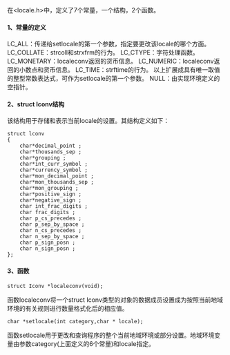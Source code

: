 在<locale.h>中，定义了7个常量，一个结构，2个函数。
#### 1、常量的定义
LC_ALL：传递给setlocale的第一个参数，指定要更改该locale的哪个方面。
LC_COLLATE：strcoll和strxfrm的行为。
LC_CTYPE：字符处理函数。
LC_MONETARY：localeconv返回的货币信息。
LC_NUMERIC：localeconv返回的小数点和货币信息。
LC_TIME：strftime的行为。
以上扩展成具有唯一取值的整型常数表达式，可作为setlocale的第一个参数。
NULL：由实现环境定义的空指针。
#### 2、struct lconv结构
该结构用于存储和表示当前locale的设置。其结构定义如下：
```  
struct lconv 
{
    char*decimal_point ;
    char*thousands_sep ;
    char*grouping ;
    char*int_curr_symbol ;
    char*currency_symbol ;
    char*mon_decimal_point ;
    char*mon_thousands_sep ;
    char*mon_grouping ;
    char*positive_sign ;
    char*negative_sign ;
    char int_frac_digits ;
    char frac_digits ;
    char p_cs_precedes ;
    char p_sep_by_space ;
    char n_cs_precedes ;
    char n_sep_by_space ;
    char p_sign_posn ;
    char n_sign_posn ;
};
```
#### 3、函数
```  
struct Iconv *localeconv(void);
```
函数localeconv将一个struct Iconv类型的对象的数据成员设置成为按照当前地域环境的有关规则进行数量格式化后的相应值。
```  
char *setlocale(int category,char * locale);
```
函数setlocale用于更改和查询程序的整个当前地域环境或部分设置。地域环境变量由参数category(上面定义的6个常量)和locale指定。